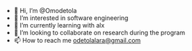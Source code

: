 - 👋 Hi, I’m @Omodetola
- 👀 I’m interested in software engineering
- 🌱 I’m currently learning with alx
- 💞️ I’m looking to collaborate on research during the program
- 📫 How to reach me odetolalara@gmail.com

<!---
Omodetola/Omodetola is a ✨ special ✨ repository because its `README.md` (this file) appears on your GitHub profile.
You can click the Preview link to take a look at your changes.
--->
